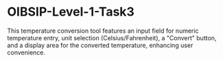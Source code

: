 # OIBSIP-Level-1-Task3
This temperature conversion tool features an input field for numeric temperature entry, unit selection (Celsius/Fahrenheit), a "Convert" button, and a display area for the converted temperature, enhancing user convenience.
